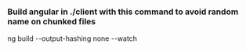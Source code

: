  ### Build angular in ./client with this command to avoid random name on chunked files
 ng build --output-hashing none --watch
